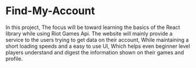 # Find-My-Account
In this project, The focus will be toward learning the basics of the React library while using Riot Games Api.
The website will mainly provide a service to the users trying to get data on their account, While maintaining a short loading speeds and a easy to use UI, Which helps 
even beginner level players understand and digest the information shown on their games and profile.
